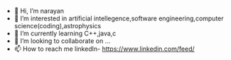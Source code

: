 - 👋 Hi, I’m narayan
- 👀 I’m interested in artificial intellegence,software engineering,computer science(coding),astrophysics
- 🌱 I’m currently learning C++,java,c
- 💞️ I’m looking to collaborate on ...
- 📫 How to reach me linkedIn- https://www.linkedin.com/feed/

<!---
banerjeenarayan/banerjeenarayan is a ✨ special ✨ repository because its `README.md` (this file) appears on your GitHub profile.
You can click the Preview link to take a look at your changes.
--->
